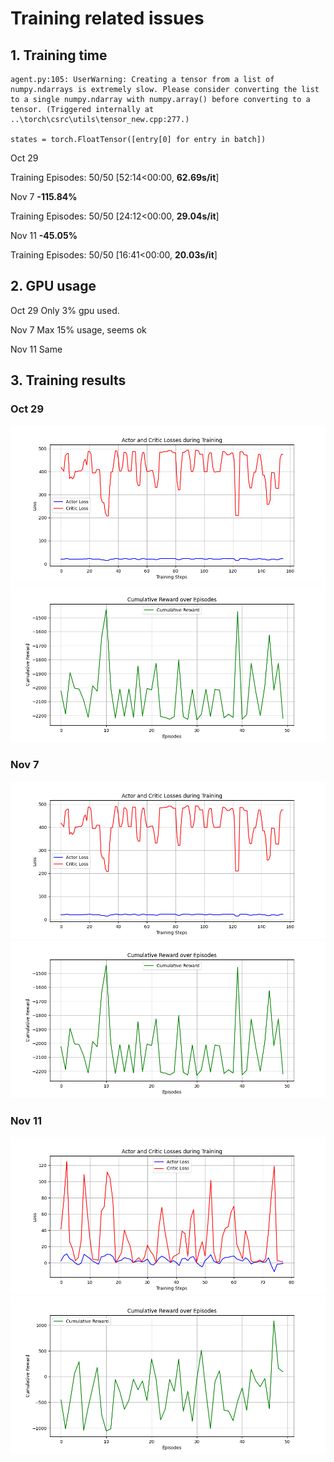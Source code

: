 # Training related issues


## 1. Training time
```
agent.py:105: UserWarning: Creating a tensor from a list of numpy.ndarrays is extremely slow. Please consider converting the list to a single numpy.ndarray with numpy.array() before converting to a tensor. (Triggered internally at ..\torch\csrc\utils\tensor_new.cpp:277.)

states = torch.FloatTensor([entry[0] for entry in batch])
```

Oct 29

Training Episodes: 50/50 [52:14<00:00, **62.69s/it**]

Nov 7 **-115.84%** 

Training Episodes: 50/50 [24:12<00:00, **29.04s/it**]

Nov 11 **-45.05%**

Training Episodes: 50/50 [16:41<00:00, **20.03s/it**]



## 2. GPU usage
Oct 29
Only 3% gpu used.

Nov 7
Max 15% usage, seems ok

Nov 11
Same

## 3. Training results
### Oct 29
![loss](figure/actor_critic_losses_oct29.png)
![reward](figure/cumulative_rewards_oct29.png)
### Nov 7
![loss](figure/actor_critic_losses_nov7.png)
![reward](figure/cumulative_rewards_nov7.png)
### Nov 11
![loss](figure/actor_critic_losses_nov11.png)
![reward](figure/cumulative_rewards_nov11.png)